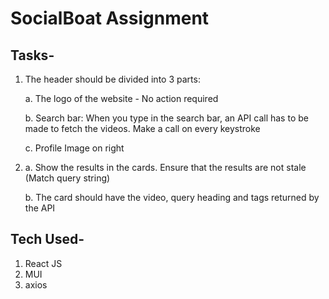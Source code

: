 # SocialBoat Assignment

## Tasks-
1. The header should be divided into 3 parts:

   a. The logo of the website - No action required
   
   b. Search bar: When you type in the search bar, an API call has to be made to fetch the videos. Make a call on every keystroke
   
   c. Profile Image on right
   
2. a. Show the results in the cards. Ensure that the results are not stale (Match query string)

   b. The card should have the video, query heading and tags returned by the API
 

## Tech Used-
1. React JS
2. MUI
3. axios

